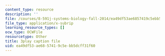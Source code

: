 ```yaml
---
content_type: resource
description: ''
file: /courses/8-591j-systems-biology-fall-2014/ea49df53ae6857419c5ebb5dcff31f60_gc3O2sKIsX4.vtt
file_type: application/x-subrip
learning_resource_types: []
ocw_type: OCWFile
resourcetype: Other
title: 3play caption file
uid: ea49df53-ae68-5741-9c5e-bb5dcff31f60
---
```

